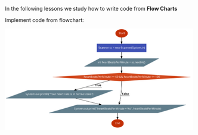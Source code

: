 In the following lessons we study how to write code from **Flow Charts**

Implement code from flowchart: 

![img.png](img.png)

